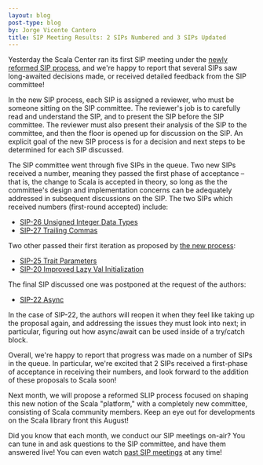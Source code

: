 ```yaml
---
layout: blog
post-type: blog
by: Jorge Vicente Cantero
title: SIP Meeting Results: 2 SIPs Numbered and 3 SIPs Updated
---
```


Yesterday the Scala Center ran its first SIP meeting under the [newly reformed SIP
process](http://docs.scala-lang.org/sips/sip-submission.html), and we're happy
to report that several SIPs saw long-awaited decisions made, or received
detailed feedback from the SIP committee!
  
In the new SIP process, each SIP is assigned a reviewer, who must be someone
sitting on the SIP committee. The reviewer's job is to carefully read and
understand the SIP, and to present the SIP before the SIP committee. The
reviewer must also present their analysis of the SIP to the committee, and then
the floor is opened up for discussion on the SIP. An explicit goal of the new
SIP process is for a decision and next steps to be determined for each SIP
discussed. 
  
The SIP committee went through five SIPs in the queue. Two new SIPs received a
number, meaning they passed the first phase of acceptance – that is, the change
to Scala is accepted in theory, so long as the the committee's design and
implementation concerns can be adequately addressed in subsequent discussions on
the SIP. The two SIPs which received numbers (first-round accepted) include:
* [SIP-26 Unsigned Integer Data Types](https://github.com/scala/slip/pull/30) 
* [SIP-27 Trailing Commas](https://github.com/scala/scala.github.com/pull/533)
  
Two other passed their first iteration as proposed by [the new
process](http://docs.scala-lang.org/sips/sip-submission.html):
* [SIP-25 Trait Parameters](http://docs.scala-lang.org/sips/pending/trait-parameters.html)
* [SIP-20 Improved Lazy Val Initialization](http://docs.scala-lang.org/sips/pending/improved-lazy-val-initialization.html)
  
The final SIP discussed one was postponed at the request of the authors:
* [SIP-22 Async](http://docs.scala-lang.org/sips/pending/async.html)
  
In the case of SIP-22, the authors will reopen it when they feel like taking up
the proposal again, and addressing the issues they must look into next; in
particular, figuring out how async/await can be used inside of a try/catch
block. 
  
Overall, we're happy to report that progress was made on a number of SIPs in the
queue. In particular, we're excited that 2 SIPs received a first-phase of
acceptance in receiving their numbers, and look forward to the addition of these
proposals to Scala soon! 
  
Next month, we will propose a reformed SLIP process focused on shaping this new
notion of the Scala "platform," with a completely new committee, consisting of
Scala community members. Keep an eye out for developments on the Scala library
front this August! 
  
Did you know that each month, we conduct our SIP meetings on-air? You can tune
in and ask questions to the SIP committee, and have them answered live! You can
even watch [past SIP meetings](https://plus.google.com/+ScalaProcess) at any
time!

